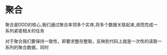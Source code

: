 # 聚合

聚合是DDD的核心,我们通过聚合率领多个实体,将多个数据关联起来,进而完成一系列紧密相关的任务

对于聚合我们要保持一致性，即要求整存整取，反映到代码上就是一次性的读取一系列的聚合数据，同时